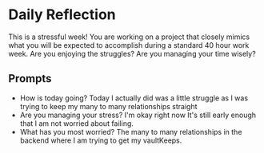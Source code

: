# Daily Reflection
This is a stressful week! You are working on a project that closely mimics what you will be expected to accomplish during a standard 40 hour work week. Are you enjoying the struggles? Are you managing your time wisely? 

## Prompts
- How is today going? Today I actually did was a little struggle as I was trying to keep my many to many relationships straight
- Are you managing your stress? I'm okay right now It's still early enough that I am not worried about failing.
- What has you most worried? The many to many relationships in the backend where I am trying to get my vaultKeeps.